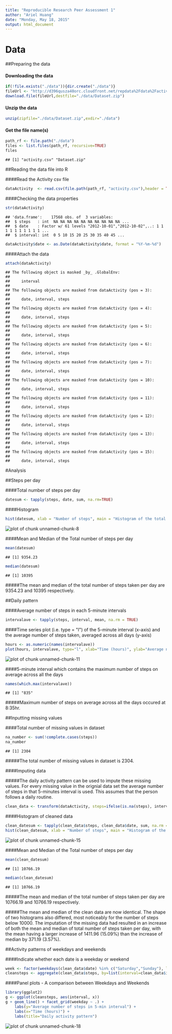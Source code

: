 ```yaml
---
title: "Reproducible Research Peer Assessment 1"
author: "Ariel Huang"
date: "Monday, May 18, 2015"
output: html_document
---
```

# Data


##Preparing the data


#### Downloading the data

```r
if(!file.exists("./data")){dir.create("./data")}
fileUrl <- "http://d396qusza40orc.cloudfront.net/repdata%2Fdata%2Factivity.zip"
download.file(fileUrl,destfile="./data/Dataset.zip")
```

#### Unzip the data

```r
unzip(zipfile="./data/Dataset.zip",exdir="./data")
```

#### Get the file name(s)

```r
path_rf <- file.path("./data")
files <- list.files(path_rf, recursive=TRUE)
files
```

```
## [1] "activity.csv" "Dataset.zip"
```


##Reading the data file into R


####Read the Activity csv file

```r
dataActivity  <- read.csv(file.path(path_rf, "activity.csv"),header = TRUE)
```

####Checking the data properties

```r
str(dataActivity)
```

```
## 'data.frame':	17568 obs. of  3 variables:
##  $ steps   : int  NA NA NA NA NA NA NA NA NA NA ...
##  $ date    : Factor w/ 61 levels "2012-10-01","2012-10-02",..: 1 1 1 1 1 1 1 1 1 1 ...
##  $ interval: int  0 5 10 15 20 25 30 35 40 45 ...
```

```r
dataActivity$date <- as.Date(dataActivity$date, format = "%Y-%m-%d")
```

####Attach the data

```r
attach(dataActivity)
```

```
## The following object is masked _by_ .GlobalEnv:
## 
##     interval
## 
## The following objects are masked from dataActivity (pos = 3):
## 
##     date, interval, steps
## 
## The following objects are masked from dataActivity (pos = 4):
## 
##     date, interval, steps
## 
## The following objects are masked from dataActivity (pos = 5):
## 
##     date, interval, steps
## 
## The following objects are masked from dataActivity (pos = 6):
## 
##     date, interval, steps
## 
## The following objects are masked from dataActivity (pos = 7):
## 
##     date, interval, steps
## 
## The following objects are masked from dataActivity (pos = 10):
## 
##     date, interval, steps
## 
## The following objects are masked from dataActivity (pos = 11):
## 
##     date, interval, steps
## 
## The following objects are masked from dataActivity (pos = 12):
## 
##     date, interval, steps
## 
## The following objects are masked from dataActivity (pos = 13):
## 
##     date, interval, steps
## 
## The following objects are masked from dataActivity (pos = 15):
## 
##     date, interval, steps
```


#Analysis


##Steps per day


####Total number of steps per day

```r
datesum <- tapply(steps, date, sum, na.rm=TRUE)
```

####Histogram

```r
hist(datesum, xlab = "Number of steps", main = "Histogram of the total number of steps taken each day")
```

![plot of chunk unnamed-chunk-8](figure/unnamed-chunk-8-1.png) 

####Mean and Median of the Total number of steps per day

```r
mean(datesum)
```

```
## [1] 9354.23
```

```r
median(datesum)
```

```
## [1] 10395
```
#####The mean and median of the total number of steps taken per day are 9354.23 and 10395 respectively.


##Daily pattern


####Average number of steps in each 5-minute intervals

```r
intervalave <- tapply(steps, interval, mean, na.rm = TRUE)
```

####Time series plot (i.e. type = "l") of the 5-minute interval (x-axis) and the average number of steps taken, averaged across all days (y-axis)

```r
hours <- as.numeric(names(intervalave))
plot(hours, intervalave, type="l", xlab="Time (hours)", ylab="Average number of steps in 5-min interval", main="Daily activity pattern")
```

![plot of chunk unnamed-chunk-11](figure/unnamed-chunk-11-1.png) 

####5-minute interval which contains the maximum number of steps on average across all the days

```r
names(which.max(intervalave))
```

```
## [1] "835"
```
#####Maximum number of steps on average across all the days occured at 8:35hr.


##Inputting missing values


####Total number of missing values in dataset

```r
na_number <- sum(!complete.cases(steps))
na_number
```

```
## [1] 2304
```
#####The total number of missing values in dataset is 2304.


####Imputing data

#####The daily activity pattern can be used to impute these missing values. For every missing value in the orignial data set the average number of steps in that 5-minutes interval is used. This assumes that the person follows a daily routine.

```r
clean_data <- transform(dataActivity, steps=ifelse(is.na(steps), intervalave, steps))
```

####Histogram of cleaned data

```r
clean_datesum <- tapply(clean_data$steps, clean_data$date, sum, na.rm = TRUE)
hist(clean_datesum, xlab = "Number of steps", main = "Histogram of the total number of steps taken each day")
```

![plot of chunk unnamed-chunk-15](figure/unnamed-chunk-15-1.png) 

####Mean and Median of the Total number of steps per day

```r
mean(clean_datesum)
```

```
## [1] 10766.19
```

```r
median(clean_datesum)
```

```
## [1] 10766.19
```
#####The mean and median of the total number of steps taken per day are 10766.19 and 10766.19 respectively. 

#####The mean and median of the clean data are now identical. The shape of two histograms also differed, most noticeably for the number of steps below 10000. The imputation of the missing data had resulted in an increase of both the mean and median of total number of steps taken per day, with the mean having a larger increase of 1411.96 (15.09%) than the increase of median by 371.19 (3.57%).


##Activity patterns of weekdays and weekends


####Indicate whether each date is a weekday or weekend

```r
week <- factor(weekdays(clean_data$date) %in% c("Saturday","Sunday"), labels=c("weekday","weekend"), ordered=FALSE)
cleansteps <- aggregate(clean_data$steps, by=list(interval=clean_data$interval, weekday=week), mean)
```

####Panel plots - A comparison between Weekdays and Weekends

```r
library(ggplot2)
g <- ggplot(cleansteps, aes(interval, x))
g + geom_line() + facet_grid(weekday ~ .) +
    labs(y="Average number of steps in 5-min interval") +
    labs(x="Time (hours)") +
    labs(title="Daily activity pattern")
```

![plot of chunk unnamed-chunk-18](figure/unnamed-chunk-18-1.png) 
